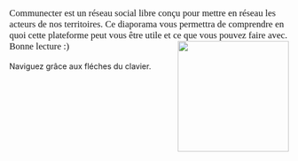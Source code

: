 <p style="font-family:'Covered By Your Grace';font-size:1.2em;">Communecter est un réseau social libre conçu pour mettre en réseau les acteurs de nos territoires.
Ce diaporama vous permettra de comprendre en quoi cette plateforme peut vous être utile et ce que vous pouvez faire avec.
<img src="ASSETS/BDB.jpg" width="200px" style="float:right;box-shadow:none;"><br>
Bonne lecture :)</p>
Naviguez grâce aux fléches du clavier.